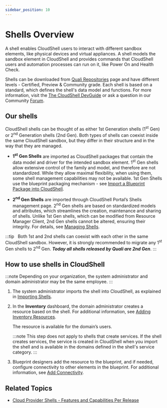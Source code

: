 ```yaml
---
sidebar_position: 10
---
```


# Shells Overview

A shell enables CloudShell users to interact with different sandbox elements, like physical devices and virtual appliances. A shell models the sandbox element in CloudShell and provides commands that CloudShell users and automation processes can run on it, like Power On and Health Check.

Shells can be downloaded from [Quali Repositories](https://github.com/orgs/QualiSystems/repositories) page and have different levels - Certified, Preview & Community grade. Each shell is based on a standard, which defines the shell's data model and functions. For more information, visit the [The CloudShell DevGuide](../../devguide/index.md) or ask a question in our Community [Forum](https://community.quali.com/).

## Our shells

CloudShell shells can be thought of as either 1st Generation shells (1<sup>st</sup> Gen) or 2<sup>nd</sup> Generation shells (2nd Gen). Both types of shells can coexist inside the same CloudShell sandbox, but they differ in their structure and in the way that they are managed.

- **1<sup>st</sup> Gen Shells** are imported as CloudShell packages that contain the data model and driver for the intended sandbox element. 1<sup>st</sup> Gen shells allow extensive control of the family and model, and therefore are not standardized. While they allow maximal flexibility, when using them, some shell management capabilities may not be available. 1st Gen Shells use the blueprint packaging mechanism - see [Import a Blueprint Package into CloudShell](../../portal/blueprints/creating-blueprints/import-package.md).
    
- **2<sup>nd</sup> Gen Shells** are imported through CloudShell Portal’s Shells management page. 2<sup>nd</sup> Gen shells are based on standardized models and attributes, which streamlines the creation, maintenance and sharing of shells. Unlike 1st Gen shells, which can be modified from Resource Manager Client, 2nd Gen shells cannot be altered, ensuring their integrity. For details, see [Managing Shells](../../admin/cloudshell-manage-dashboard/managing-shells.md).
    
:::tip &nbsp;
Both 1st and 2nd shells can coexist with each other in the same CloudShell sandbox. However, it is strongly recommended to migrate any 1<sup>st</sup> Gen shells to 2<sup>nd</sup> Gen. ***Today all shells released by Quali are 2nd Gen***.
:::

## How to use shells in CloudShell

:::note
Depending on your organization, the system administrator and domain administrator may be the same employee.
:::

1. The system administrator imports the shell into CloudShell, as explained in [Importing Shells](https://help.quali.com/Online%20Help/0.0/Portal/Content/CSP/MNG/Mng-Shells.htm#Adding).
2. In the **Inventory** dashboard, the domain administrator creates a resource based on the shell. For additional information, see [Adding Inventory Resources](https://help.quali.com/Online%20Help/0.0/Portal/Content/CSP/INVN/Add-Rsrc-Tmplt.htm).
    
    The resource is available for the domain’s users.
    
    :::note
    This step does not apply to shells that create services. If the shell creates services, the service is created in CloudShell when you import the shell and is available in the domains defined in the shell's service category.
    :::
    
3. Blueprint designers add the resource to the blueprint, and if needed, configure connectivity to other elements in the blueprint. For additional information, see [Add Connectivity](https://help.quali.com/Online%20Help/0.0/Portal/Content/CSP/LAB-MNG/Blprnt-Conctivity.htm).

## Related Topics

- [Cloud Provider Shells - Features and Capabilities Per Release](../../admin/supported-cloud-providers-in-cloudshell/cloud-provider-2g-shells-features-and-capabilities.md)